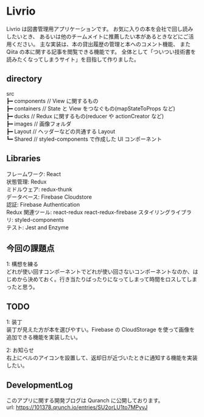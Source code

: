 # Livrio

Livrio は図書管理用アプリケーションです。
お気に入りの本を会社で回し読みしたいとき、
あるいは他のチームメイトに推薦したい本があるときなどにご活用ください。
主な実装は、本の貸出履歴の管理と本へのコメント機能、
また Qiita の本に関する記事を閲覧できる機能です。
全体として「ついつい技術書を読みたくなってしまうサイト」を目指して作りました。

## directory

src  
┣━ components // View に関するもの  
┣━ containers // State と View をつなぐもの(mapStateToProps など)  
┣━ ducks // Redux に関するもの(reducer や actionCreator など)  
┣━ images // 画像フォルダ  
┣━ Layout // ヘッダーなどの共通する Layout  
┗━ Shared // styled-components で作成した UI コンポーネント

## Libraries

フレームワーク: React  
状態管理: Redux  
ミドルウェア: redux-thunk  
データベース: Firebase Cloudstore  
認証: Firebase Authentication  
Redux 関連ツール: react-redux react-redux-firebase
スタイリングライブラリ: styled-components  
テスト: Jest and Enzyme

## 今回の課題点

1: 構想を練る  
どれが使い回すコンポーネントでどれが使い回さないコンポーネントなのか、はじめから決めておく。行き当たりばったりになってしまって時間をロスしてしまったと思う。

## TODO

1: 装丁  
装丁が見えた方が本を選びやすい。Firebase の CloudStorage を使って画像を追加できる機能を実装したい。

2: お知らせ  
右上にベルのアイコンを設置して、返却日が近づいたときに通知する機能を実装したい。

## DevelopmentLog

このアプリに関する開発ブログは Quranch に公開しております。  
url: <https://101378.qrunch.io/entries/SU2orLU1to7MPyvJ>
